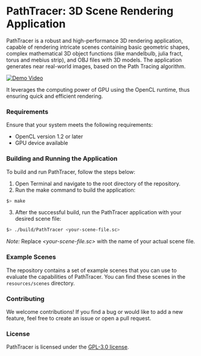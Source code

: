 # PathTracer: 3D Scene Rendering Application
PathTracer is a robust and high-performance 3D rendering application, capable of rendering intricate scenes containing basic geometric shapes, complex mathematical 3D object functions (like mandelbulb, julia fract, torus and mebius strip), and OBJ files with 3D models. The application generates near real-world images, based on the Path Tracing algorithm.

[![Demo Video](https://img.youtube.com/vi/sgGH-kngiGQ/0.jpg)](https://youtu.be/sgGH-kngiGQ)

It leverages the computing power of GPU using the OpenCL runtime, thus ensuring quick and efficient rendering.

### Requirements
Ensure that your system meets the following requirements:
- OpenCL version 1.2 or later
- GPU device available

### Building and Running the Application
To build and run PathTracer, follow the steps below:
1. Open Terminal and navigate to the root directory of the repository.
2. Run the make command to build the application:
```sh
$> make
```
3. After the successful build, run the PathTracer application with your desired scene file:
```sh
$> ./build/PathTracer <your-scene-file.sc>
```
*Note:* Replace _<your-scene-file.sc>_ with the name of your actual scene file.

### Example Scenes
The repository contains a set of example scenes that you can use to evaluate the capabilities of PathTracer. You can find these scenes in the `resources/scenes` directory.

### Contributing
We welcome contributions! If you find a bug or would like to add a new feature, feel free to create an issue or open a pull request.

### License
PathTracer is licensed under the [GPL-3.0 license](./LICENSE).

